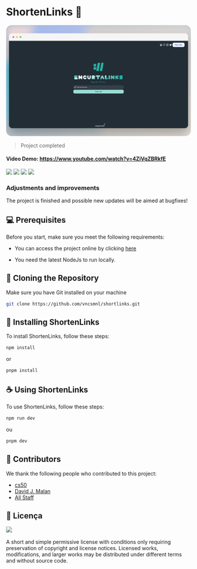 # ShortenLinks 🔗

![Project Image](/public/1.png "Title")

> Project completed

#### Video Demo: https://www.youtube.com/watch?v=4ZiVqZBRkfE

<img src="https://img.shields.io/badge/JavaScript-F7DF1E?style=for-the-badge&logo=javascript&logoColor=black">  <img src="https://img.shields.io/badge/Node.js-43853D?style=for-the-badge&logo=node.js&logoColor=white"> <img src="https://img.shields.io/badge/React-20232A?style=for-the-badge&logo=react&logoColor=61DAFB"> <img src="https://img.shields.io/badge/CSS3-1572B6?style=for-the-badge&logo=css3&logoColor=white">

### Adjustments and improvements
The project is finished and possible new updates will be aimed at bugfixes!

## 💻 Prerequisites
Before you start, make sure you meet the following requirements:

- You can access the project online by clicking [here](https://encurta-links-ten.vercel.app/)

- You need the latest NodeJs to run locally.

## 💾 Cloning the Repository
Make sure you have Git installed on your machine

```bash
git clone https://github.com/vncsmnl/shortlinks.git
```

## 🚀 Installing ShortenLinks
To install ShortenLinks, follow these steps:

```bash
npm install
```

or

```bash
pnpm install
```

## ☕ Using ShortenLinks
To use ShortenLinks, follow these steps:

```bash
npm run dev
```

ou

```bash
pnpm dev
```

## 🤝 Contributors
We thank the following people who contributed to this project:

- [cs50](https://cs50.harvard.edu/x/2023/)
- [David J. Malan](https://cs.harvard.edu/malan/)
- [All Staff](https://cs50.harvard.edu/x/2023/staff/#staff)

## 📝 Licença

<a href="https://choosealicense.com/licenses/mit"><img src="https://img.shields.io/github/license/vncsmnl/EncurtaLinks"></a>

A short and simple permissive license with conditions only requiring preservation of copyright and license notices. Licensed works, modifications, and larger works may be distributed under different terms and without source code.
